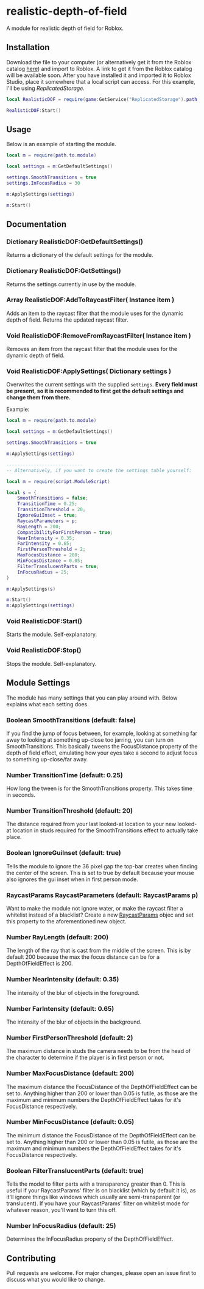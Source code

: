 # realistic-depth-of-field
A module for realistic depth of field for Roblox.

## Installation

Download the file to your computer (or alternatively get it from the Roblox catalog [here](https://www.roblox.com/library/6672922371/Realistic-Depth-Of-Field)) and import to Roblox. A link to get it from the Roblox catalog will be available soon.
After you have installed it and imported it to Roblox Studio, place it somewhere that a local script can access. For this example, I'll be using *ReplicatedStorage.*

```lua
local RealisticDOF = require(game:GetService("ReplicatedStorage").path.to.module)

RealisticDOF:Start()
```

## Usage

Below is an example of starting the module.

```lua
local m = require(path.to.module)

local settings = m:GetDefaultSettings()

settings.SmoothTransitions = true
settings.InFocusRadius = 30

m:ApplySettings(settings)

m:Start()
```

## Documentation

### Dictionary RealisticDOF:GetDefaultSettings()

Returns a dictionary of the default settings for the module.

### Dictionary RealisticDOF:GetSettings()

Returns the settings currently in use by the module.

### Array RealisticDOF:AddToRaycastFilter( Instance item )

Adds an item to the raycast filter that the module uses for the dynamic depth of field. Returns the updated raycast filter.

### Void RealisticDOF:RemoveFromRaycastFilter( Instance item )

Removes an item from the raycast filter that the module uses for the dynamic depth of field.

### Void RealisticDOF:ApplySettings( Dictionary settings )

Overwrites the current settings with the supplied `settings`. **Every field must be present, so it is recommended to first get the default settings and change them from there.**

Example:

```lua
local m = require(path.to.module)

local settings = m:GetDefaultSettings()

settings.SmoothTransitions = true

m:ApplySettings(settings)

----------------------------
-- Alternatively, if you want to create the settings table yourself:

local m = require(script.ModuleScript)

local s = {
	SmoothTransitions = false;
	TransitionTime = 0.25;
	TransitionThreshold = 20;
	IgnoreGuiInset = true;
	RaycastParameters = p;
	RayLength = 200;
	CompatibilityForFirstPerson = true;
	NearIntensity = 0.35;
	FarIntensity = 0.65;
	FirstPersonThreshold = 2;
	MaxFocusDistance = 200;
	MinFocusDistance = 0.05;
	FilterTranslucentParts = true;
	InFocusRadius = 25;
}

m:ApplySettings(s)

m:Start()
m:ApplySettings(settings)
```

### Void RealisticDOF:Start()

Starts the module. Self-explanatory.

### Void RealisticDOF:Stop()

Stops the module. Self-explanatory.

## Module Settings

The module has many settings that you can play around with. Below explains what each setting does.

### Boolean SmoothTransitions (default: false)

If you find the jump of focus between, for example, looking at something far away to looking at something up-close too jarring, you can turn on SmoothTransitions. This basically tweens the FocusDistance property of the depth of field effect, emulating how your eyes take a second to adjust focus to something up-close/far away.

### Number TransitionTime (default: 0.25)

How long the tween is for the SmoothTransitions property. This takes time in seconds.

### Number TransitionThreshold (default: 20)

The distance required from your last looked-at location to your new looked-at location in studs required for the SmoothTransitions effect to actually take place.

### Boolean IgnoreGuiInset (default: true)

Tells the module to ignore the 36 pixel gap the top-bar creates when finding the center of the screen. This is set to true by default because your mouse also ignores the gui inset when in first person mode.

### RaycastParams RaycastParameters (default: RaycastParams p)

Want to make the module not ignore water, or make the raycast filter a whitelist instead of a blacklist? Create a new [RaycastParams](https://developer.roblox.com/en-us/api-reference/datatype/RaycastParams) objec and set this property to the aforementioned new object.

### Number RayLength (default: 200)

The length of the ray that is cast from the middle of the screen. This is by default 200 because the max the focus distance can be for a DepthOfFieldEffect is 200.

### Number NearIntensity (default: 0.35)

The intensity of the blur of objects in the foreground.

### Number FarIntensity (default: 0.65)

The intensity of the blur of objects in the background.

### Number FirstPersonThreshold (default: 2)

The maximum distance in studs the camera needs to be from the head of the character to determine if the player is in first person or not.

### Number MaxFocusDistance (default: 200)

The maximum distance the FocusDistance of the DepthOfFieldEffect can be set to. Anything higher than 200 or lower than 0.05 is futile, as those are the maximum and minimum numbers the DepthOfFieldEffect takes for it's FocusDistance respectively.

### Number MinFocusDistance (default: 0.05)

The minimum distance the FocusDistance of the DepthOfFieldEffect can be set to. Anything higher than 200 or lower than 0.05 is futile, as those are the maximum and minimum numbers the DepthOfFieldEffect takes for it's FocusDistance respectively.

### Boolean FilterTranslucentParts (default: true)

Tells the model to filter parts with a transparency greater than 0. This is useful if your RaycastParams' filter is on blacklist (which by default it is), as it'll ignore things like windows which usually are semi-transparent (or translucent). If you have your RaycastParams' filter on whitelist mode for whatever reason, you'll want to turn this off.

### Number InFocusRadius (default: 25) 

Determines the InFocusRadius property of the DepthOfFieldEffect.

## Contributing
Pull requests are welcome. For major changes, please open an issue first to discuss what you would like to change.
